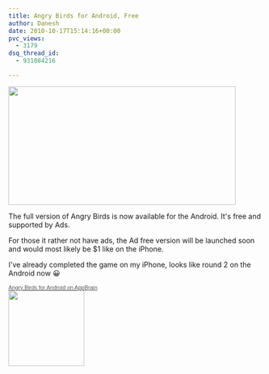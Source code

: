 ```yaml
---
title: Angry Birds for Android, Free
author: Danesh
date: 2010-10-17T15:14:16+00:00
pvc_views:
  - 3179
dsq_thread_id:
  - 931084216

---
```

<img loading="lazy" src="/wp-content/uploads/2010/10/angrybirds-450x235.jpg" alt="" title="angrybirds" width="450" height="235" class="alignnone size-medium wp-image-2194" srcset="/wp-content/uploads/2010/10/angrybirds-450x235.jpg 450w, /wp-content/uploads/2010/10/angrybirds.jpg 530w" sizes="(max-width: 450px) 100vw, 450px" />

The full version of Angry Birds is now available for the Android. It's free and supported by Ads. 

For those it rather not have ads, the Ad free version will be launched soon and would most likely be $1 like on the iPhone.

I've already completed the game on my iPhone, looks like round 2 on the Android now 😀

<div id='app440' class='appbrain-app'>
  <a href='http://www.appbrain.com/app/angry-birds/com.rovio.angrybirds' style='font-size: 11px; color: #555; font-family: Arial, sans-serif;'>Angry Birds for Android on AppBrain</a>
</div>

  
<img loading="lazy" src="/wp-content/uploads/2010/10/angry-birds-QR.png" alt="" title="angry-birds-QR" width="150" height="150" class="alignnone size-full wp-image-2190" />